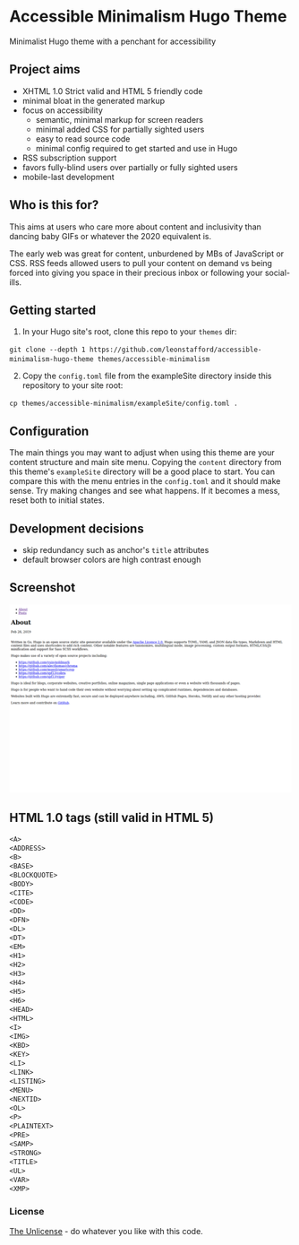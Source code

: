 # Accessible Minimalism Hugo Theme

Minimalist Hugo theme with a penchant for accessibility 

## Project aims

 - XHTML 1.0 Strict valid and HTML 5 friendly code
 - minimal bloat in the generated markup
 - focus on accessibility
   - semantic, minimal markup for screen readers
   - minimal added CSS for partially sighted users
   - easy to read source code
   - minimal config required to get started and use in Hugo
 - RSS subscription support
 - favors fully-blind users over partially or fully sighted users
 - mobile-last development 

## Who is this for?

This aims at users who care more about content and inclusivity than dancing baby
 GIFs or whatever the 2020 equivalent is.

The early web was great for content, unburdened by MBs of JavaScript or CSS.
 RSS feeds allowed users to pull your content on demand vs being forced into
 giving you space in their precious inbox or following your social-ills.

## Getting started

1. In your Hugo site's root, clone this repo to your `themes` dir:

`git clone --depth 1 https://github.com/leonstafford/accessible-minimalism-hugo-theme themes/accessible-minimalism`

2. Copy the `config.toml` file from the exampleSite directory inside this repository to your site root:

`cp themes/accessible-minimalism/exampleSite/config.toml .`

## Configuration

The main things you may want to adjust when using this theme are your content
 structure and main site menu. Copying the `content` directory from this theme's
 `exampleSite` directory will be a good place to start. You can compare this
 with the menu entries in the `config.toml` and it should make sense. Try making
 changes and see what happens. If it becomes a mess, reset both to initial 
 states.

## Development decisions

 - skip redundancy such as anchor's `title` attributes
 - default browser colors are high contrast enough

## Screenshot

[![Screenshot](/images/screenshot.png)](/images/screenshot.png)

## HTML 1.0 tags (still valid in HTML 5)

```
<A>
<ADDRESS>
<B>
<BASE>
<BLOCKQUOTE>
<BODY>
<CITE>
<CODE>
<DD>
<DFN>
<DL>
<DT>
<EM>
<H1>
<H2>
<H3>
<H4>
<H5>
<H6>
<HEAD>
<HTML>
<I>
<IMG>
<KBD>
<KEY>
<LI>
<LINK>
<LISTING>
<MENU>
<NEXTID>
<OL>
<P>
<PLAINTEXT>
<PRE>
<SAMP>
<STRONG>
<TITLE>
<UL>
<VAR>
<XMP>
```

### License

[The Unlicense](https://unlicense.org) - do whatever you like with this code.
